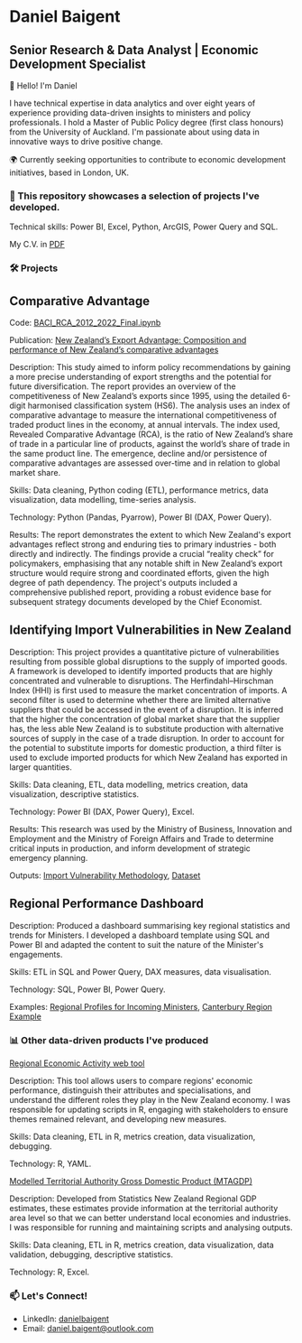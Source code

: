 # Daniel Baigent

## Senior Research & Data Analyst | Economic Development Specialist

👋 Hello! I'm Daniel

I have technical expertise in data analytics and over eight years of experience providing data-driven insights to ministers and policy professionals. I hold a Master of Public Policy degree (first class honours) from the University of Auckland. I'm passionate about using data in innovative ways to drive positive change. 

🌍 Currently seeking opportunities to contribute to economic development initiatives, based in London, UK.

### 🌱 This repository showcases a selection of projects I've developed. 

Technical skills: Power BI, Excel, Python, ArcGIS, Power Query and SQL.

My C.V. in [PDF](https://github.com/dbaigent/dbaigent/blob/main/C.V.%20Daniel%20Baigent.pdf)

### 🛠️ Projects

## Comparative Advantage

Code: [BACI_RCA_2012_2022_Final.ipynb](https://github.com/dbaigent/dbaigent/blob/main/BACI_RCA_2012_2022_Final.ipynb)

Publication:  [New Zealand’s Export Advantage: Composition and performance of New Zealand’s comparative advantages](https://www.mbie.govt.nz/dmsdocument/23289-nz-export-advantage-composition-and-performance-of-nz-comparative-advantages-from-1995-2018-pdf)

Description: This study aimed to inform policy recommendations by gaining a more precise understanding of export strengths and the potential for future diversification. The report provides an overview of the competitiveness of New Zealand’s exports since 1995, using the detailed 6-digit harmonised classification system (HS6). The analysis uses an index of comparative advantage to measure the international competitiveness of traded product lines in the economy, at annual intervals. The index used, Revealed Comparative Advantage (RCA), is the ratio of New Zealand’s share of trade in a particular line of products, against the world’s share of trade in the same product line. The emergence, decline and/or persistence of comparative advantages are assessed over-time and in relation to global market share. 

Skills: Data cleaning, Python coding (ETL), performance metrics, data visualization, data modelling, time-series analysis.

Technology: Python (Pandas, Pyarrow), Power BI (DAX, Power Query).

Results: The report demonstrates the extent to which New Zealand's export advantages reflect strong and enduring ties to primary industries - both directly and indirectly. The findings provide a crucial “reality check” for policymakers, emphasising that any notable shift in New Zealand’s export structure would require strong and coordinated efforts, given the high degree of path dependency. The project's outputs included a comprehensive published report, providing a robust evidence base for subsequent strategy documents developed by the Chief Economist.

## Identifying Import Vulnerabilities in New Zealand

Description: This project provides a quantitative picture of vulnerabilities resulting from possible global disruptions to the supply of imported goods. A framework is developed to identify imported products that are highly concentrated and vulnerable to disruptions. The Herfindahl–Hirschman Index (HHI) is first used to measure the market concentration of imports. A second filter is used to determine whether there are limited alternative suppliers that could be accessed in the event of a disruption. It is inferred that the higher the concentration of global market share that the supplier has, the less able New Zealand is to substitute production with alternative sources of supply in the case of a trade disruption. In order to account for the potential to substitute imports for domestic production, a third filter is used to exclude imported products for which New Zealand has exported in larger quantities.

Skills: Data cleaning, ETL, data modelling, metrics creation, data visualization, descriptive statistics.

Technology: Power BI (DAX, Power Query), Excel.

Results: This research was used by the Ministry of Business, Innovation and Employment and the Ministry of Foreign Affairs and Trade to determine critical inputs in production, and inform development of strategic emergency planning.  

Outputs: [Import Vulnerability Methodology](https://github.com/dbaigent/dbaigent/blob/main/Import%20Vulnerability%20Methodology.docx), [Dataset](https://github.com/dbaigent/dbaigent/blob/main/Final%20Import%20Vulnerability%20Dataset%20.xlsx)

## Regional Performance Dashboard 

Description: Produced a dashboard summarising key regional statistics and trends for Ministers. I developed a dashboard template using SQL and Power BI and adapted the content to suit the nature of the Minister's engagements. 

Skills: ETL in SQL and Power Query, DAX measures, data visualisation. 

Technology: SQL, Power BI, Power Query.

Examples: [Regional Profiles for Incoming Ministers](https://github.com/dbaigent/dbaigent/blob/main/Regional%20Profiles%20for%20Incoming%20Ministers%20Dec%202023.pdf), [Canterbury Region Example](https://github.com/dbaigent/dbaigent/blob/main/Canterbury%20Region%20Profile%20Example.pdf)
  
### 📊 Other data-driven products I've produced

[Regional Economic Activity web tool](http://webrear.mbie.govt.nz/summary/new-zealand)

Description: This tool allows users to compare regions' economic performance, distinguish their attributes and specialisations, and understand the different roles they play in the New Zealand economy. I was responsible for updating scripts in R, engaging with stakeholders to ensure themes remained relevant, and developing new measures.

Skills: Data cleaning, ETL in R, metrics creation, data visualization, debugging.

Technology: R, YAML. 

[Modelled Territorial Authority Gross Domestic Product (MTAGDP)](https://www.mbie.govt.nz/business-and-employment/economic-development/regional-economic-development/modelled-territorial-authority-gross-domestic-product/modelled-territorial-authority-gdp-2021-release)

Description: Developed from Statistics New Zealand Regional GDP estimates, these estimates provide information at the territorial authority area level so that we can better understand local economies and industries. I was responsible for running and maintaining scripts and analysing outputs. 

Skills: Data cleaning, ETL in R, metrics creation, data visualization, data validation, debugging, descriptive statistics.

Technology: R, Excel.

### 📫 Let's Connect!

- LinkedIn: [danielbaigent](https://www.linkedin.com/in/danielbaigent)
- Email: daniel.baigent@outlook.com
